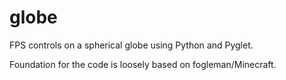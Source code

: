 globe
=====

FPS controls on a spherical globe using Python and Pyglet.

Foundation for the code is loosely based on fogleman/Minecraft.

